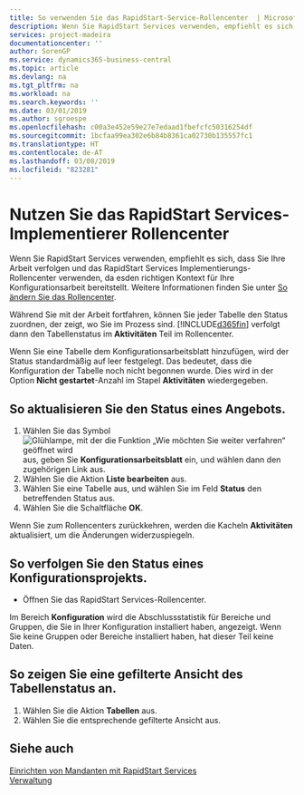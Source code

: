 ```yaml
---
title: So verwenden Sie das RapidStart-Service-Rollencenter  | Microsoft Docs
description: Wenn Sie RapidStart Services verwenden, empfiehlt es sich, dass Sie Ihre Arbeit verfolgen und das RapidStart Services Implementierungs-Rollencenter verwenden, da esden richtigen Kontext für Ihre Konfigurationsarbeit bereitstellt.
services: project-madeira
documentationcenter: ''
author: SorenGP
ms.service: dynamics365-business-central
ms.topic: article
ms.devlang: na
ms.tgt_pltfrm: na
ms.workload: na
ms.search.keywords: ''
ms.date: 03/01/2019
ms.author: sgroespe
ms.openlocfilehash: c00a3e452e59e27e7edaad1fbefcfc50316254df
ms.sourcegitcommit: 1bcfaa99ea302e6b84b8361ca02730b135557fc1
ms.translationtype: HT
ms.contentlocale: de-AT
ms.lasthandoff: 03/08/2019
ms.locfileid: "823281"
---
```

# <a name="use-the-rapidstart-services-implementer-role-center"></a>Nutzen Sie das RapidStart Services-Implementierer Rollencenter
Wenn Sie RapidStart Services verwenden, empfiehlt es sich, dass Sie Ihre Arbeit verfolgen und das RapidStart Services Implementierungs-Rollencenter verwenden, da esden richtigen Kontext für Ihre Konfigurationsarbeit bereitstellt. Weitere Informationen finden Sie unter [So ändern Sie das Rollencenter](ui-change-basic-settings.md#to-change-role-center).

Während Sie mit der Arbeit fortfahren, können Sie jeder Tabelle den Status zuordnen, der zeigt, wo Sie im Prozess sind. [!INCLUDE[d365fin](includes/d365fin_md.md)] verfolgt dann den Tabellenstatus im **Aktivitäten** Teil im Rollencenter.  

Wenn Sie eine Tabelle dem Konfigurationsarbeitsblatt hinzufügen, wird der Status standardmäßig auf leer festgelegt. Das bedeutet, dass die Konfiguration der Tabelle noch nicht begonnen wurde. Dies wird in der Option **Nicht gestartet**-Anzahl im Stapel **Aktivitäten** wiedergegeben.  

## <a name="to-update-the-status-of-a-configuration-table"></a>So aktualisieren Sie den Status eines Angebots.  
1.  Wählen Sie das Symbol ![Glühlampe, mit der die Funktion „Wie möchten Sie weiter verfahren“ geöffnet wird](media/ui-search/search_small.png "Wie möchten Sie weiter verfahren?") aus, geben Sie **Konfigurationsarbeitsblatt** ein, und wählen dann den zugehörigen Link aus.  
2.  Wählen Sie die Aktion **Liste bearbeiten** aus.  
3.  Wählen Sie eine Tabelle aus, und wählen Sie im Feld **Status** den betreffenden Status aus.  
4.  Wählen Sie die Schaltfläche **OK**.  

Wenn Sie zum Rollencenters zurückkehren, werden die Kacheln **Aktivitäten** aktualisiert, um die Änderungen widerzuspiegeln.  

## <a name="to-track-the-status-of-a-configuration-project"></a>So verfolgen Sie den Status eines Konfigurationsprojekts.  
- Öffnen Sie das RapidStart Services-Rollencenter.  

Im Bereich **Konfiguration** wird die Abschlussstatistik für Bereiche und Gruppen, die Sie in Ihrer Konfiguration installiert haben, angezeigt. Wenn Sie keine Gruppen oder Bereiche installiert haben, hat dieser Teil keine Daten.  

## <a name="to-see-a-filtered-view-of-table-status"></a>So zeigen Sie eine gefilterte Ansicht des Tabellenstatus an.  
1. Wählen Sie die Aktion **Tabellen** aus.  
2. Wählen Sie die entsprechende gefilterte Ansicht aus.  

## <a name="see-also"></a>Siehe auch  
[Einrichten von Mandanten mit RapidStart Services](admin-set-up-a-company-with-rapidstart.md)  
[Verwaltung](admin-setup-and-administration.md)
